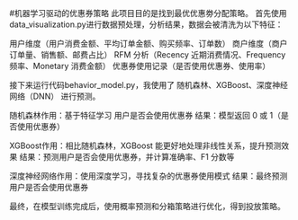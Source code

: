 #机器学习驱动的优惠券策略
此项目目的是找到最优优惠劵分配策略。
首先使用data_visualization.py进行数据预处理，分析结果，数据会被清洗为以下特征：

用户维度（用户消费金额、平均订单金额、购买频率、订单数）
商户维度（商户订单量、销售额、邮费占比）
RFM 分析（Recency 近期消费情况、Frequency 频率、Monetary 消费金额）
优惠券使用记录（是否使用优惠券、使用率）
 
接下来运行代码behavior_model.py，我使用了 随机森林、XGBoost、深度神经网络（DNN） 进行预测。

随机森林作用：基于特征学习 用户是否会使用优惠券
结果：模型返回 0 或 1（是否使用优惠券）

XGBoost作用：相比随机森林，XGBoost 能更好地处理非线性关系，提升预测效果
结果：预测用户是否会使用优惠券，并计算准确率、F1 分数等

深度神经网络作用：使用深度学习，寻找复杂的优惠券使用模式
结果：最终预测用户是否会使用优惠券


最终，在模型训练完成后，使用概率预测和分箱策略进行优化，得到投放策略。

